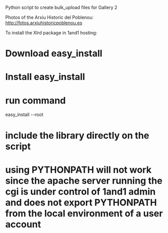 Python script to create bulk_upload files for Gallery 2 

Photos of the Arxiu Historic del Poblenou: http://fotos.arxiuhistoricpoblenou.es


To install the Xlrd package in 1and1 hosting:
# Download easy_install
# Install easy_install
   
# run command
 easy_install --root
# include the library directly on the script
# using PYTHONPATH will not work since the apache server running the cgi is under control of 1and1 admin and does not export PYTHONPATH from the local environment of a user account
